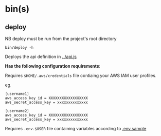 
# bin(s)


## deploy

NB deploy must be run from the project's root directory

`bin/deploy -h`

Deploys the api definition in [../api.js](https://github.com/InfinityG/aws-contract-api/blob/master/api.js)

__Has the following configuration requirements:__

Requires `$HOME/.aws/credentials` file contiaing your AWS IAM user profiles.

eg.

```
[username1]
aws_access_key_id = XXXXXXXXXXXXXXXXXX
aws_secret_access_key = xxxxxxxxxxxxxx

[username2]
aws_access_key_id = XXXXXXXXXXXXXXXXXX
aws_secret_access_key = xxxxxxxxxxxxxx 

```

Requires `.env.$USER` file containing variables according to [.env.sample](https://github.com/InfinityG/aws-contract-api/blob/master/.env.sample)
